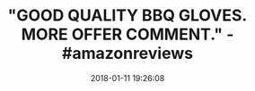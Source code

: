 ---
title: '"GOOD QUALITY BBQ GLOVES. MORE OFFER COMMENT." - #amazonreviews'
name: >-
  Oven Gloves Heat Resistant, BBQ Gloves, Oven Mitts Heat Resistant For Protect
  Your Hands from Grilling, Baking, Smoking, Cooking- 1 Size Fits Most of
  All(Orange) - FDA Approved Oven Mitts
date: '2018-01-11 19:26:08'
buy_now: >-
  https://www.amazon.com/Resistant-Protect-Grilling-Smoking-Cooking-/dp/B01M5H9WB8?SubscriptionId=AKIAIA5RBQIWQVTCUEUQ&tag=coldcutdeals-20&linkCode=xm2&camp=2025&creative=165953&creativeASIN=B01M5H9WB8
description_markdown: >+
  Oven Gloves Heat Resistant, BBQ Gloves, Oven Mitts Heat Resistant For Protect
  Your Hands from Grilling, Baking, Smoking, Cooking- 1 Size Fits Most of
  All(Orange) - FDA Approved Oven Mitts

    - HEAT PROTECTION - Kitchen Gadgets Silicon Grill Gloves are FDA Approved, BPA-Free, waterproof , non-stick and RESISTANCE TO HEAT UP TO -20℃-240℃ perfectly protecting your hands and avoiding accidents against heat while cooking or grilling holding maximum 10 sec.

    - MULTI TASK - Kitchen Gadgets Silicone Gloves can be used for a multipurpose work, not only used for baking, cooking and grilling, but they can also be used for BBQ, deep frying, boiling water, and other tasks.

    - NON-SLIP ASSURANCE - Easily grab anything with our unique dotted grips; designed to help you comfortably pick up wet or dry foods, pots, or jars!

    - EASY CLEANUP - No matter how sticky or greasy they get, our barbeque gloves easily wash clean by hand or in the dishwasher. The non-stick silicone surface quickly releases BBQ sauce, marinade, and meat grease. No messy post-barbecue cleanup! FDA-approved, mitts are safe for direct contact with food. Won't stain, mold, mildew, or absorb odors. Our gloves stand tough against heat-up to -20℃-240℃!

    - SATISFACTION - 100% SATISFACTION GUARANTEED.

tweet_id_str: '951535715288014848'
price: $11.99
you_save: ''
asin: B01M5H9WB8
image: 'https://images-na.ssl-images-amazon.com/images/I/51tLRCvJGsL.jpg'

---